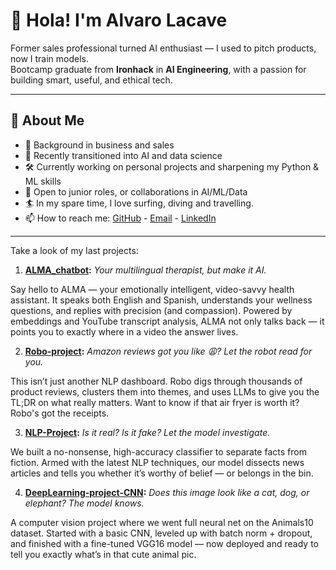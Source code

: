 # 👋 Hola! I'm Alvaro Lacave

Former sales professional turned AI enthusiast — I used to pitch products, now I train models.  
Bootcamp graduate from **Ironhack** in **AI Engineering**, with a passion for building smart, useful, and ethical tech.

---

## 🧠 About Me
- 🧳 Background in business and sales
- 🤖 Recently transitioned into AI and data science
- 🛠️ Currently working on personal projects and sharpening my Python & ML skills
- 🚀 Open to junior roles, or collaborations in AI/ML/Data
- 🏄 In my spare time, I love surfing, diving and travelling.
- 📫 How to reach me: [GitHub](https://github.com/Lacave91) - [Email](mailto:alvarolacave@hotmail.com) - [LinkedIn](https://www.linkedin.com/in/alvaro-lacave/)
---
Take a look of my last projects:

1. **[ALMA_chatbot](https://github.com/Lacave91/ALMA_chatbot):** *Your multilingual therapist, but make it AI.*

Say hello to ALMA — your emotionally intelligent, video-savvy health assistant. It speaks both English and Spanish, understands your wellness questions, and replies with precision (and compassion). Powered by embeddings and YouTube transcript analysis, ALMA not only talks back — it points you to exactly where in a video the answer lives.


2. **[Robo-project](https://github.com/Lacave91/Robo-project/tree/main):** *Amazon reviews got you like 😩? Let the robot read for you.*
   
This isn’t just another NLP dashboard. Robo digs through thousands of product reviews, clusters them into themes, and uses LLMs to give you the TL;DR on what really matters. Want to know if that air fryer is worth it? Robo's got the receipts.


3. **[NLP-Project](https://github.com/Lacave91/NPL-project):** *Is it real? Is it fake? Let the model investigate.*
   
We built a no-nonsense, high-accuracy classifier to separate facts from fiction. Armed with the latest NLP techniques, our model dissects news articles and tells you whether it’s worthy of belief — or belongs in the bin.

4. **[DeepLearning-project-CNN](https://github.com/Lacave91/DeepLearning-project-CNN):** *Does this image look like a cat, dog, or elephant? The model knows.*
   
A computer vision project where we went full neural net on the Animals10 dataset. Started with a basic CNN, leveled up with batch norm + dropout, and finished with a fine-tuned VGG16 model — now deployed and ready to tell you exactly what’s in that cute animal pic.


<!--
**Lacave91/Lacave91** is a ✨ _special_ ✨ repository because its `README.md` (this file) appears on your GitHub profile.

Here are some ideas to get you started:

- 🔭 I’m currently working on ...
- 🌱 I’m currently learning ...
- 👯 I’m looking to collaborate on ...
- 🤔 I’m looking for help with ...
- 💬 Ask me about ...
- 📫 How to reach me: ...
- 😄 Pronouns: ...
- ⚡ Fun fact: ...
-->
